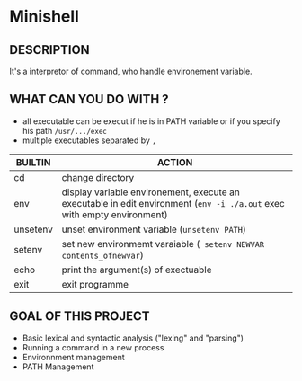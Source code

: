 # Minishell

## DESCRIPTION

It's a interpretor of command, who handle environement variable.

## WHAT CAN YOU DO WITH ?

* all executable can be execut if he is in PATH variable or if you specify his path `/usr/.../exec`
* multiple executables separated by `,`

| BUILTIN | ACTION |
| --- | --- |
| cd | change directory |
| env | display variable environement, execute an executable in edit environment (`env -i ./a.out` exec with empty environment) |
| unsetenv | unset environment variable (`unsetenv PATH`) |
| setenv | set new environmemt varaiable (` setenv NEWVAR contents_ofnewvar`) |
| echo | print the argument(s) of exectuable |
| exit | exit programme |

## GOAL OF THIS PROJECT

* Basic lexical and syntactic analysis ("lexing" and "parsing")
* Running a command in a new process
* Environnment management
* PATH Management
